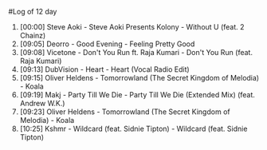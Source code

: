 #Log of 12 day

1. [00:00] Steve Aoki - Steve Aoki Presents Kolony - Without U (feat. 2 Chainz)
1. [09:05] Deorro - Good Evening - Feeling Pretty Good
1. [09:08] Vicetone - Don't You Run ft. Raja Kumari - Don't You Run (feat. Raja Kumari)
1. [09:13] DubVision - Heart - Heart (Vocal Radio Edit)
1. [09:15] Oliver Heldens - Tomorrowland (The Secret Kingdom of Melodia) - Koala
1. [09:19] Makj - Party Till We Die - Party Till We Die (Extended Mix) (feat. Andrew W.K.)
1. [09:23] Oliver Heldens - Tomorrowland (The Secret Kingdom of Melodia) - Koala
1. [10:25] Kshmr - Wildcard (feat. Sidnie Tipton) - Wildcard (feat. Sidnie Tipton)

